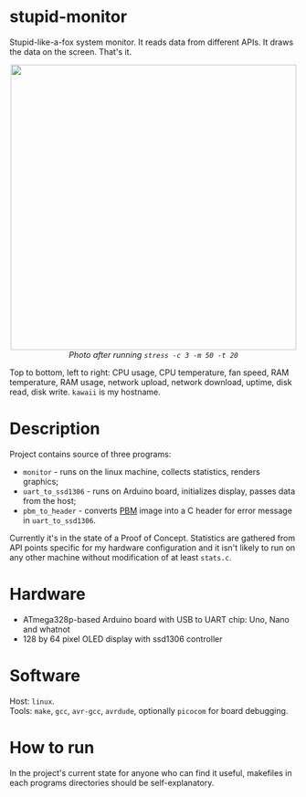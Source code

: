 # stupid-monitor
Stupid-like-a-fox system monitor. It reads data from different APIs. It draws the data on the screen. That's it. 

<p align="center">
  <img src="https://github.com/wxifze/stupid-monitor/assets/95285485/43eb0535-87a8-45f1-84cb-58437577e9a6" width=500>
  <br>
  <i>Photo after running <code>stress -c 3 -m 50 -t 20</code></i>
</p>


Top to bottom, left to right: CPU usage, CPU temperature, fan speed, RAM temperature, RAM usage, network upload, network download, uptime, disk read, disk write. `kawaii` is my hostname.


# Description
Project contains source of three programs: 
* `monitor` - runs on the linux machine, collects statistics, renders graphics;
* `uart_to_ssd1306` - runs on Arduino board, initializes display, passes data from the host;
* `pbm_to_header` - converts [PBM](https://netpbm.sourceforge.net/doc/pbm.html) image into a C header for error message in `uart_to_ssd1306`.

Currently it's in the state of a Proof of Concept. Statistics are gathered from API points specific for my hardware configuration and it isn't likely to run on any other machine without modification of at least `stats.c`.

# Hardware
* ATmega328p-based Arduino board with USB to UART chip: Uno, Nano and whatnot
* 128 by 64 pixel OLED display with ssd1306 controller

# Software
Host: `linux`. \
Tools: `make`, `gcc`, `avr-gcc`, `avrdude`, optionally `picocom` for board debugging.

# How to run
In the project's current state for anyone who can find it useful, makefiles in each programs directories should be self-explanatory.
